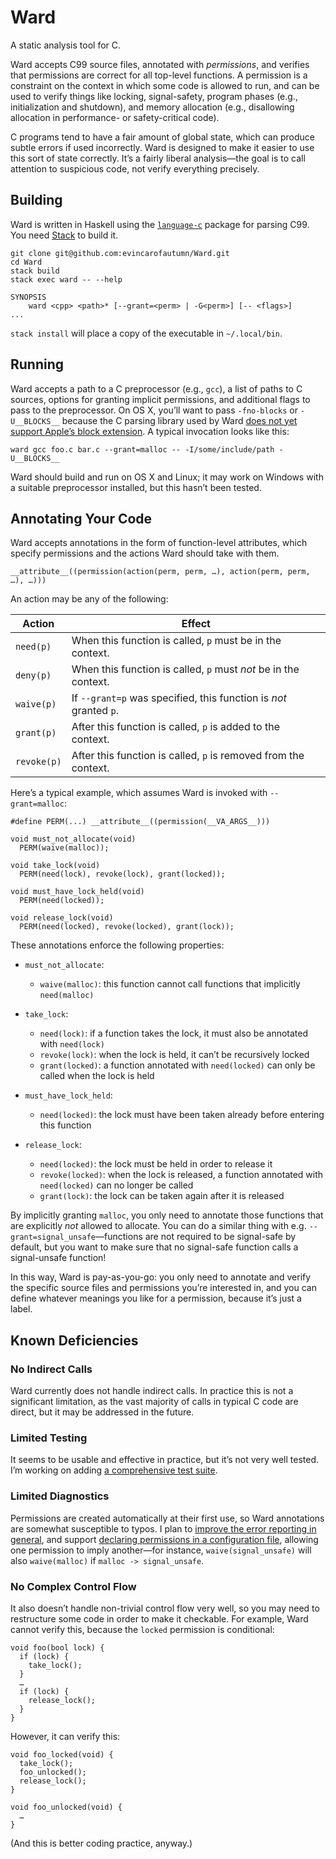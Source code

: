 # Ward

A static analysis tool for C.

Ward accepts C99 source files, annotated with *permissions*, and verifies that permissions are correct for all top-level functions. A permission is a constraint on the context in which some code is allowed to run, and can be used to verify things like locking, signal-safety, program phases (e.g., initialization and shutdown), and memory allocation (e.g., disallowing allocation in performance- or safety-critical code).

C programs tend to have a fair amount of global state, which can produce subtle errors if used incorrectly. Ward is designed to make it easier to use this sort of state correctly. It’s a fairly liberal analysis—the goal is to call attention to suspicious code, not verify everything precisely.

## Building

Ward is written in Haskell using the [`language-c`](https://hackage.haskell.org/package/language-c) package for parsing C99. You need [Stack](https://docs.haskellstack.org/en/stable/README/) to build it.

```
git clone git@github.com:evincarofautumn/Ward.git
cd Ward
stack build
stack exec ward -- --help

SYNOPSIS
    ward <cpp> <path>* [--grant=<perm> | -G<perm>] [-- <flags>]
...
```

`stack install` will place a copy of the executable in `~/.local/bin`.

## Running

Ward accepts a path to a C preprocessor (e.g., `gcc`), a list of paths to C sources, options for granting implicit permissions, and additional flags to pass to the preprocessor. On OS X, you’ll want to pass `-fno-blocks` or `-U__BLOCKS__` because the C parsing library used by Ward [does not yet support Apple’s block extension](https://github.com/visq/language-c/issues/15). A typical invocation looks like this:

```
ward gcc foo.c bar.c --grant=malloc -- -I/some/include/path -U__BLOCKS__
```

Ward should build and run on OS X and Linux; it may work on Windows with a suitable preprocessor installed, but this hasn’t been tested.

## Annotating Your Code

Ward accepts annotations in the form of function-level attributes, which specify permissions and the actions Ward should take with them.

```
__attribute__((permission(action(perm, perm, …), action(perm, perm, …), …)))
```

An action may be any of the following:

| Action      | Effect |
| ----------- | ------ |
| `need(p)`   | When this function is called, `p` must be in the context. |
| `deny(p)`   | When this function is called, `p` must *not* be in the context. |
| `waive(p)`  | If `--grant=p` was specified, this function is *not* granted `p`. |
| `grant(p)`  | After this function is called, `p` is added to the context. |
| `revoke(p)` | After this function is called, `p` is removed from the context. |

Here’s a typical example, which assumes Ward is invoked with `--grant=malloc`:

```
#define PERM(...) __attribute__((permission(__VA_ARGS__)))

void must_not_allocate(void)
  PERM(waive(malloc));

void take_lock(void)
  PERM(need(lock), revoke(lock), grant(locked));

void must_have_lock_held(void)
  PERM(need(locked));

void release_lock(void)
  PERM(need(locked), revoke(locked), grant(lock));
```

These annotations enforce the following properties:

* `must_not_allocate`:

  * `waive(malloc)`: this function cannot call functions that implicitly `need(malloc)`

* `take_lock`:

  * `need(lock)`: if a function takes the lock, it must also be annotated with `need(lock)`
  * `revoke(lock)`: when the lock is held, it can’t be recursively locked
  * `grant(locked)`: a function annotated with `need(locked)` can only be called when the lock is held

* `must_have_lock_held`:

  * `need(locked)`: the lock must have been taken already before entering this function

* `release_lock`:

  * `need(locked)`: the lock must be held in order to release it
  * `revoke(locked)`: when the lock is released, a function annotated with `need(locked)` can no longer be called
  * `grant(lock)`: the lock can be taken again after it is released

By implicitly granting `malloc`, you only need to annotate those functions that are explicitly *not* allowed to allocate. You can do a similar thing with e.g. `--grant=signal_unsafe`—functions are not required to be signal-safe by default, but you want to make sure that no signal-safe function calls a signal-unsafe function!

In this way, Ward is pay-as-you-go: you only need to annotate and verify the specific source files and permissions you’re interested in, and you can define whatever meanings you like for a permission, because it’s just a label.

## Known Deficiencies

### No Indirect Calls

Ward currently does not handle indirect calls. In practice this is not a significant limitation, as the vast majority of calls in typical C code are direct, but it may be addressed in the future.

### Limited Testing

It seems to be usable and effective in practice, but it’s not very well tested. I’m working on adding [a comprehensive test suite](https://github.com/evincarofautumn/Ward/tree/master/test).

### Limited Diagnostics

Permissions are created automatically at their first use, so Ward annotations are somewhat susceptible to typos. I plan to [improve the error reporting in general](https://github.com/evincarofautumn/Ward/issues/3), and support [declaring permissions in a configuration file](https://github.com/evincarofautumn/Ward/issues/1), allowing one permission to imply another—for instance, `waive(signal_unsafe)` will also `waive(malloc)` if `malloc -> signal_unsafe`.

### No Complex Control Flow

It also doesn’t handle non-trivial control flow very well, so you may need to restructure some code in order to make it checkable. For example, Ward cannot verify this, because the `locked` permission is conditional:

```
void foo(bool lock) {
  if (lock) {
    take_lock();
  }
  …
  if (lock) {
    release_lock();
  }
}
```

However, it can verify this:

```
void foo_locked(void) {
  take_lock();
  foo_unlocked();
  release_lock();
}

void foo_unlocked(void) {
  …
}
```

(And this is better coding practice, anyway.)

